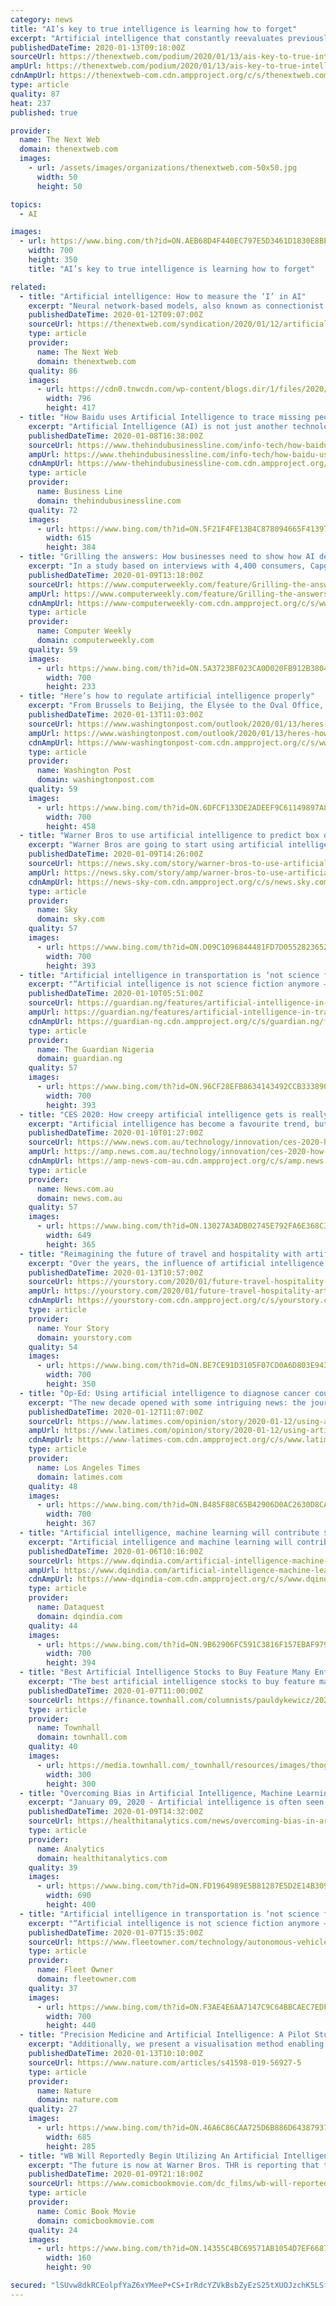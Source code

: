 ```yaml
---
category: news
title: "AI’s key to true intelligence is learning how to forget"
excerpt: "Artificial intelligence that constantly reevaluates previously learned information in the same way the human brain does, will help AI intelligently identify the most relevant data and use that in its decision making process. This human-inspired AI can then apply insights to new situations in real time, with minimal computational power."
publishedDateTime: 2020-01-13T09:18:00Z
sourceUrl: https://thenextweb.com/podium/2020/01/13/ais-key-to-true-intelligence-is-learning-how-to-forget/
ampUrl: https://thenextweb.com/podium/2020/01/13/ais-key-to-true-intelligence-is-learning-how-to-forget/amp/
cdnAmpUrl: https://thenextweb-com.cdn.ampproject.org/c/s/thenextweb.com/podium/2020/01/13/ais-key-to-true-intelligence-is-learning-how-to-forget/amp/
type: article
quality: 87
heat: 237
published: true

provider:
  name: The Next Web
  domain: thenextweb.com
  images:
    - url: /assets/images/organizations/thenextweb.com-50x50.jpg
      width: 50
      height: 50

topics:
  - AI

images:
  - url: https://www.bing.com/th?id=ON.AEB68D4F440EC797E5D3461D1830E8BE
    width: 700
    height: 350
    title: "AI’s key to true intelligence is learning how to forget"

related:
  - title: "Artificial intelligence: How to measure the ‘I’ in AI"
    excerpt: "Neural network-based models, also known as connectionist AI ... (Note: Some AI researchers, such as computer scientist Rich Sutton, believe that the true direction for artificial intelligence research should be methods that can scale with the availability of data and compute resources.) In the paper, Chollet presents the Abstraction Reasoning ..."
    publishedDateTime: 2020-01-12T09:07:00Z
    sourceUrl: https://thenextweb.com/syndication/2020/01/12/artificial-intelligence-how-to-measure-the-i-in-ai/
    type: article
    provider:
      name: The Next Web
      domain: thenextweb.com
    quality: 86
    images:
      - url: https://cdn0.tnwcdn.com/wp-content/blogs.dir/1/files/2020/01/1-copy-copy-1-796x417.jpg
        width: 796
        height: 417
  - title: "How Baidu uses Artificial Intelligence to trace missing people in China"
    excerpt: "Artificial Intelligence (AI) is not just another technology but also could be a powerful disruptive tool for public welfare as has been demonstrated by Chinese tech major Baidu. The company has used AI in China to find nearly 9,700 missing people and also help visually-impaired people. Its successes can be replicated in India. In a talk at IIT ..."
    publishedDateTime: 2020-01-08T16:38:00Z
    sourceUrl: https://www.thehindubusinessline.com/info-tech/how-baidu-uses-artificial-intelligence-to-trace-missing-people-in-china/article30516654.ece
    ampUrl: https://www.thehindubusinessline.com/info-tech/how-baidu-uses-artificial-intelligence-to-trace-missing-people-in-china/article30516654.ece/amp/
    cdnAmpUrl: https://www-thehindubusinessline-com.cdn.ampproject.org/c/s/www.thehindubusinessline.com/info-tech/how-baidu-uses-artificial-intelligence-to-trace-missing-people-in-china/article30516654.ece/amp/
    type: article
    provider:
      name: Business Line
      domain: thehindubusinessline.com
    quality: 72
    images:
      - url: https://www.bing.com/th?id=ON.5F21F4FE13B4C878094665F41397015C
        width: 615
        height: 384
  - title: "Grilling the answers: How businesses need to show how AI decides"
    excerpt: "In a study based on interviews with 4,400 consumers, Capgemini found that their views on ethics and AI threaten both company reputation and the bottom line – 41% said they would complain in case an AI interaction resulted in ethical issues, 36% would demand an explanation, and 34% would stop interacting with the company. The results show that ..."
    publishedDateTime: 2020-01-09T13:18:00Z
    sourceUrl: https://www.computerweekly.com/feature/Grilling-the-answers-how-businesses-need-to-show-how-AI-decides
    ampUrl: https://www.computerweekly.com/feature/Grilling-the-answers-how-businesses-need-to-show-how-AI-decides?amp=1
    cdnAmpUrl: https://www-computerweekly-com.cdn.ampproject.org/c/s/www.computerweekly.com/feature/Grilling-the-answers-how-businesses-need-to-show-how-AI-decides?amp=1
    type: article
    provider:
      name: Computer Weekly
      domain: computerweekly.com
    quality: 59
    images:
      - url: https://www.bing.com/th?id=ON.5A3723BF023CA0D020FB912B380406CA
        width: 700
        height: 233
  - title: "Here’s how to regulate artificial intelligence properly"
    excerpt: "From Brussels to Beijing, the Élysée to the Oval Office, leaders around the world are calling for bold regulations to govern artificial intelligence (AI ... dozens of policy areas — from criminal justice to consumer pricing, housing to health care. The lesson: There is no one-size-fits all approach. Seizing opportunities while preserving ..."
    publishedDateTime: 2020-01-13T11:03:00Z
    sourceUrl: https://www.washingtonpost.com/outlook/2020/01/13/heres-how-regulate-artificial-intelligence-properly/
    ampUrl: https://www.washingtonpost.com/outlook/2020/01/13/heres-how-regulate-artificial-intelligence-properly/?outputType=amp
    cdnAmpUrl: https://www-washingtonpost-com.cdn.ampproject.org/c/s/www.washingtonpost.com/outlook/2020/01/13/heres-how-regulate-artificial-intelligence-properly/?outputType=amp
    type: article
    provider:
      name: Washington Post
      domain: washingtonpost.com
    quality: 59
    images:
      - url: https://www.bing.com/th?id=ON.6DFCF133DE2ADEEF9C61149897A858A8
        width: 700
        height: 458
  - title: "Warner Bros to use artificial intelligence to predict box office hits"
    excerpt: "Warner Bros are going to start using artificial intelligence (AI) to help predict how successful their films could be. The platform will allow them to test profitability outcomes depending on different factors including casting, distributor and release date. The studio - which is one of the \"big six\" in Hollywood - has signed a deal with LA ..."
    publishedDateTime: 2020-01-09T14:26:00Z
    sourceUrl: https://news.sky.com/story/warner-bros-to-use-artificial-intelligence-to-predict-box-office-hits-11904448
    ampUrl: https://news.sky.com/story/amp/warner-bros-to-use-artificial-intelligence-to-predict-box-office-hits-11904448
    cdnAmpUrl: https://news-sky-com.cdn.ampproject.org/c/s/news.sky.com/story/amp/warner-bros-to-use-artificial-intelligence-to-predict-box-office-hits-11904448
    type: article
    provider:
      name: Sky
      domain: sky.com
    quality: 57
    images:
      - url: https://www.bing.com/th?id=ON.D09C1096844481FD7D05528236525192
        width: 700
        height: 393
  - title: "Artificial intelligence in transportation is ‘not science fiction anymore’"
    excerpt: "“Artificial intelligence is not science fiction anymore — it’s already an integral ... declined to name the OEM his company is working with — but he noted that the U.S. and China are two prime countries for self-driving commercial vehicles. “The advantages that we find in the U.S. and also in China are some less crowded areas and ..."
    publishedDateTime: 2020-01-10T05:51:00Z
    sourceUrl: https://guardian.ng/features/artificial-intelligence-in-transportation-is-not-science-fiction-anymore/
    ampUrl: https://guardian.ng/features/artificial-intelligence-in-transportation-is-not-science-fiction-anymore/amp
    cdnAmpUrl: https://guardian-ng.cdn.ampproject.org/c/s/guardian.ng/features/artificial-intelligence-in-transportation-is-not-science-fiction-anymore/amp
    type: article
    provider:
      name: The Guardian Nigeria
      domain: guardian.ng
    quality: 57
    images:
      - url: https://www.bing.com/th?id=ON.96CF28EFB8634143492CCB333890EFE7
        width: 700
        height: 393
  - title: "CES 2020: How creepy artificial intelligence gets is really up to us"
    excerpt: "Artificial intelligence has become a favourite trend, but there’s a chance the technology could be getting too smart for its (and our) own good. Artificial intelligence has left the realm of science fiction and is now in the phones in your pocket, the computers in your office and even in the car you drive there. It’s about to be in even ..."
    publishedDateTime: 2020-01-10T01:27:00Z
    sourceUrl: https://www.news.com.au/technology/innovation/ces-2020-how-creepy-artificial-intelligence-gets-is-really-up-to-us/news-story/08312ca1a59234f69c3a925ebf40d455
    ampUrl: https://amp.news.com.au/technology/innovation/ces-2020-how-creepy-artificial-intelligence-gets-is-really-up-to-us/news-story/08312ca1a59234f69c3a925ebf40d455
    cdnAmpUrl: https://amp-news-com-au.cdn.ampproject.org/c/s/amp.news.com.au/technology/innovation/ces-2020-how-creepy-artificial-intelligence-gets-is-really-up-to-us/news-story/08312ca1a59234f69c3a925ebf40d455
    type: article
    provider:
      name: News.com.au
      domain: news.com.au
    quality: 57
    images:
      - url: https://www.bing.com/th?id=ON.13027A3ADB02745E792FA6E368C3AC06
        width: 649
        height: 365
  - title: "Reimagining the future of travel and hospitality with artificial intelligence"
    excerpt: "Over the years, the influence of artificial intelligence (AI) has spread to almost every aspect of the travel and the hospitality industry. Thirty percent of hospitality businesses use AI to augment at least one of their primary sales processes, and most customer personalisation is done using AI. The proliferation of AI in the travel and ..."
    publishedDateTime: 2020-01-13T10:57:00Z
    sourceUrl: https://yourstory.com/2020/01/future-travel-hospitality-artificial-intelligence-technology
    ampUrl: https://yourstory.com/2020/01/future-travel-hospitality-artificial-intelligence-technology/amp
    cdnAmpUrl: https://yourstory-com.cdn.ampproject.org/c/s/yourstory.com/2020/01/future-travel-hospitality-artificial-intelligence-technology/amp
    type: article
    provider:
      name: Your Story
      domain: yourstory.com
    quality: 54
    images:
      - url: https://www.bing.com/th?id=ON.BE7CE91D3105F07CD0A6D803E94366AC
        width: 700
        height: 350
  - title: "Op-Ed: Using artificial intelligence to diagnose cancer could mean unnecessary treatments"
    excerpt: "The new decade opened with some intriguing news: the journal Nature reported that artificial intelligence was better at identifying breast cancers on mammograms than radiologists. Researchers at Google Health teamed up with academic medical centers in the United States and Britain to train an AI system using tens of thousands of mammograms."
    publishedDateTime: 2020-01-12T11:07:00Z
    sourceUrl: https://www.latimes.com/opinion/story/2020-01-12/using-artificial-intelligence-to-diagnose-cancer-could-mean-unnecessary-treatments
    ampUrl: https://www.latimes.com/opinion/story/2020-01-12/using-artificial-intelligence-to-diagnose-cancer-could-mean-unnecessary-treatments?_amp=true
    cdnAmpUrl: https://www-latimes-com.cdn.ampproject.org/c/s/www.latimes.com/opinion/story/2020-01-12/using-artificial-intelligence-to-diagnose-cancer-could-mean-unnecessary-treatments?_amp=true
    type: article
    provider:
      name: Los Angeles Times
      domain: latimes.com
    quality: 48
    images:
      - url: https://www.bing.com/th?id=ON.B485F88C65B42906D0AC2630D8CA6124
        width: 700
        height: 367
  - title: "Artificial intelligence, machine learning will contribute $1 trillion to Indian economy: Piyush Goyal"
    excerpt: "Artificial intelligence and machine learning will contribute USD 1 trillion by 2035 and this is a good beginning ... Hub by NSE will strengthen and empower those working in the BFSI sector and will benefit investors and the financial services to give world class services through knowledge, innovation and value-addition."
    publishedDateTime: 2020-01-06T10:16:00Z
    sourceUrl: https://www.dqindia.com/artificial-intelligence-machine-learning-will-contribute-1-trillion-indian-economy-piyush-goyal/
    ampUrl: https://www.dqindia.com/artificial-intelligence-machine-learning-will-contribute-1-trillion-indian-economy-piyush-goyal/amp/
    cdnAmpUrl: https://www-dqindia-com.cdn.ampproject.org/c/s/www.dqindia.com/artificial-intelligence-machine-learning-will-contribute-1-trillion-indian-economy-piyush-goyal/amp/
    type: article
    provider:
      name: Dataquest
      domain: dqindia.com
    quality: 44
    images:
      - url: https://www.bing.com/th?id=ON.9B62906FC591C3816F157EBAF979BD42
        width: 700
        height: 394
  - title: "Best Artificial Intelligence Stocks to Buy Feature Many Enticing Choices"
    excerpt: "The best artificial intelligence stocks to buy feature many enticing choices for investors seeking to ride the technological wave into the future. Artificial intelligence (AI) is an area of computer science that focuses on creating systems that perform tasks requiring human intellect such as visual perception, decision making, translation and ..."
    publishedDateTime: 2020-01-07T11:00:00Z
    sourceUrl: https://finance.townhall.com/columnists/pauldykewicz/2020/01/07/best-artificial-intelligence-stocks-to-buy-feature-many-enticing-choices-n2559069
    type: article
    provider:
      name: Townhall
      domain: townhall.com
    quality: 40
    images:
      - url: https://media.townhall.com/_townhall/resources/images/thog.png
        width: 300
        height: 300
  - title: "Overcoming Bias in Artificial Intelligence, Machine Learning"
    excerpt: "January 09, 2020 - Artificial intelligence is often seen as the silver bullet to the healthcare industry’s numerous problems. Machine learning technologies have been shown to more quickly and accurately read radiology scans, identify high-risk patients, and reduce provider’s administrative burden. But recent studies have revealed the ..."
    publishedDateTime: 2020-01-09T14:32:00Z
    sourceUrl: https://healthitanalytics.com/news/overcoming-bias-in-artificial-intelligence-machine-learning
    type: article
    provider:
      name: Analytics
      domain: healthitanalytics.com
    quality: 39
    images:
      - url: https://www.bing.com/th?id=ON.FD1964989E5B81287E5D2E14B3093956
        width: 690
        height: 400
  - title: "Artificial intelligence in transportation is ‘not science fiction anymore’"
    excerpt: "“Artificial intelligence is not science fiction anymore — it’s already an integral ... declined to name the OEM his company is working with — but he noted that the U.S. and China are two prime countries for self-driving commercial vehicles. “The advantages that we find in the US and also in China are some less crowded areas and ..."
    publishedDateTime: 2020-01-07T15:35:00Z
    sourceUrl: https://www.fleetowner.com/technology/autonomous-vehicles/article/21119908/artificial-intelligence-in-transportation-is-not-science-fiction-anymore
    type: article
    provider:
      name: Fleet Owner
      domain: fleetowner.com
    quality: 37
    images:
      - url: https://www.bing.com/th?id=ON.F3AE4E6AA7147C9C64BBCAEC7EDFB7AC
        width: 700
        height: 440
  - title: "Precision Medicine and Artificial Intelligence: A Pilot Study on Deep Learning for Hypoglycemic Events Detection based on ECG"
    excerpt: "Additionally, we present a visualisation method enabling clinicians to visualise which part of the ECG signal (e.g., T-wave, ST-interval) is significantly associated with the hypoglycemic event in each subject, overcoming the intelligibility problem of deep-learning methods. These results advance the feasibility of a real-time, non-invasive ..."
    publishedDateTime: 2020-01-13T10:10:00Z
    sourceUrl: https://www.nature.com/articles/s41598-019-56927-5
    type: article
    provider:
      name: Nature
      domain: nature.com
    quality: 27
    images:
      - url: https://www.bing.com/th?id=ON.46A6C86CAA725D6B886D64387937DBCF
        width: 685
        height: 285
  - title: "WB Will Reportedly Begin Utilizing An Artificial Intelligence To Decide What Films To Greenlight"
    excerpt: "The future is now at Warner Bros. THR is reporting that the studio will begin using Cinelytic, an \" AI-driven project management system,\" to \" leverage the system’s comprehensive data and predictive analytics to guide decision-making at the greenlight stage.\" How much of the decision-making will be left to Cinelytic vs human minds remains to ..."
    publishedDateTime: 2020-01-09T21:18:00Z
    sourceUrl: https://www.comicbookmovie.com/dc_films/wb-will-reportedly-begin-utilizing-an-artificial-intelligence-to-decide-what-films-to-greenlight-a172603
    type: article
    provider:
      name: Comic Book Movie
      domain: comicbookmovie.com
    quality: 24
    images:
      - url: https://www.bing.com/th?id=ON.14355C4BC69571AB1054D7EF66870884
        width: 160
        height: 90

secured: "lSUvw8dkRCEolpfYaZ6xYMeeP+CS+IrRdcYZVkBsbZyEzS25tXUOJzchK5LSffmbB6v8v5Ov/3ebabgAm8ncFBSzYMYjsgeYNd5fT0fnj+vEdtGKF34WlRQ/5NxzsztYZ8wbEVMTjDDJMGpmZ+VDO4AE5jNy82u+FCnLqedAHiXEAMEgFEdkcOeimidyyTgZ1neUZf88Y1pJPGgRNUZq/XIwqYzdnCv54MuaADnHhT4OJJONRg1gyxG6XIvAjxd6XJxiDv2eV/wkGDHdaOVcDw==;hoKQofPeCU9rmjWRCMXWig=="
---
```


